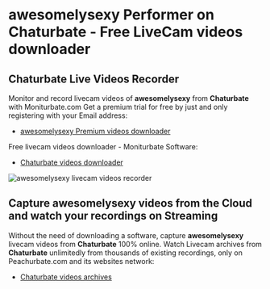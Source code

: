 # awesomelysexy Performer on Chaturbate - Free LiveCam videos downloader

## Chaturbate Live Videos Recorder

Monitor and record livecam videos of **awesomelysexy** from **Chaturbate** with Moniturbate.com
Get a premium trial for free by just and only registering with your Email address:
* [awesomelysexy Premium videos downloader](https://moniturbate.com/request-demo-licence-key.html)

Free livecam videos downloader - Moniturbate Software:
* [Chaturbate videos downloader](https://moniturbate.com/moniturbate-download-software.html)

![awesomelysexy livecam videos recorder](https://peachurnet.com/templates/moniturbate-software.png)


## Capture awesomelysexy videos from the Cloud and watch your recordings on Streaming

Without the need of downloading a software, capture **awesomelysexy** livecam videos from **Chaturbate** 100% online.
Watch Livecam archives from **Chaturbate** unlimitedly from thousands of existing recordings, only on Peachurbate.com and its websites network:
* [Chaturbate videos archives](https://peachurnet.com/)